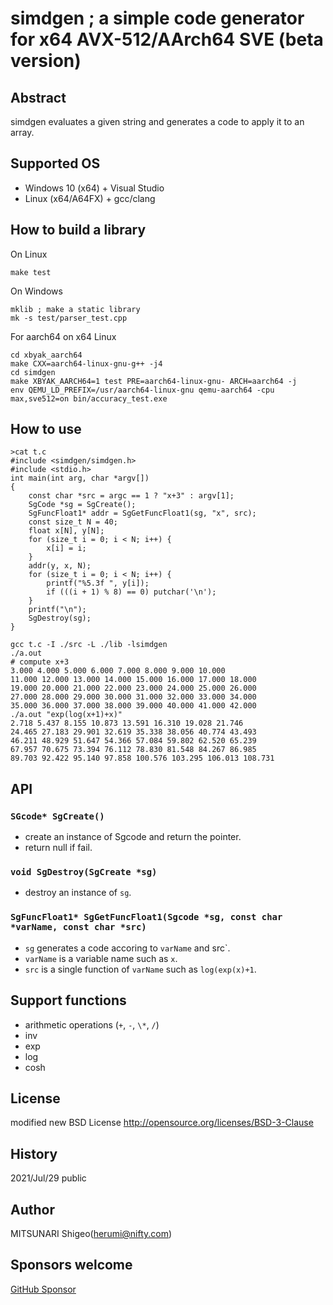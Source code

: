 # simdgen ; a simple code generator for x64 AVX-512/AArch64 SVE (beta version)

## Abstract

simdgen evaluates a given string and generates a code to apply it to an array.

## Supported OS
- Windows 10 (x64) + Visual Studio
- Linux (x64/A64FX) + gcc/clang

## How to build a library

On Linux
```
make test
```

On Windows
```
mklib ; make a static library
mk -s test/parser_test.cpp
```

For aarch64 on x64 Linux
```
cd xbyak_aarch64
make CXX=aarch64-linux-gnu-g++ -j4
cd simdgen
make XBYAK_AARCH64=1 test PRE=aarch64-linux-gnu- ARCH=aarch64 -j
env QEMU_LD_PREFIX=/usr/aarch64-linux-gnu qemu-aarch64 -cpu max,sve512=on bin/accuracy_test.exe
```

## How to use

```
>cat t.c
#include <simdgen/simdgen.h>
#include <stdio.h>
int main(int arg, char *argv[])
{
	const char *src = argc == 1 ? "x+3" : argv[1];
	SgCode *sg = SgCreate();
	SgFuncFloat1* addr = SgGetFuncFloat1(sg, "x", src);
	const size_t N = 40;
	float x[N], y[N];
	for (size_t i = 0; i < N; i++) {
		x[i] = i;
	}
	addr(y, x, N);
	for (size_t i = 0; i < N; i++) {
		printf("%5.3f ", y[i]);
		if (((i + 1) % 8) == 0) putchar('\n');
	}
	printf("\n");
	SgDestroy(sg);
}

gcc t.c -I ./src -L ./lib -lsimdgen
./a.out
# compute x+3
3.000 4.000 5.000 6.000 7.000 8.000 9.000 10.000
11.000 12.000 13.000 14.000 15.000 16.000 17.000 18.000
19.000 20.000 21.000 22.000 23.000 24.000 25.000 26.000
27.000 28.000 29.000 30.000 31.000 32.000 33.000 34.000
35.000 36.000 37.000 38.000 39.000 40.000 41.000 42.000
./a.out "exp(log(x+1)+x)"
2.718 5.437 8.155 10.873 13.591 16.310 19.028 21.746
24.465 27.183 29.901 32.619 35.338 38.056 40.774 43.493
46.211 48.929 51.647 54.366 57.084 59.802 62.520 65.239
67.957 70.675 73.394 76.112 78.830 81.548 84.267 86.985
89.703 92.422 95.140 97.858 100.576 103.295 106.013 108.731
```

## API

### `SGcode* SgCreate()`
- create an instance of Sgcode and return the pointer.
- return null if fail.

### `void SgDestroy(SgCreate *sg)`
- destroy an instance of `sg`.

### `SgFuncFloat1* SgGetFuncFloat1(Sgcode *sg, const char *varName, const char *src)`
- `sg` generates a code accoring to `varName` and src`.
- `varName` is a variable name such as `x`.
- `src` is a single function of `varName` such as `log(exp(x)+1`.

## Support functions

- arithmetic operations (`+`, `-`, `\*`, `/`)
- inv
- exp
- log
- cosh

## License

modified new BSD License
http://opensource.org/licenses/BSD-3-Clause

## History
2021/Jul/29 public

## Author
MITSUNARI Shigeo(herumi@nifty.com)

## Sponsors welcome
[GitHub Sponsor](https://github.com/sponsors/herumi)
